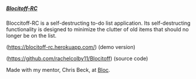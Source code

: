 ##### [Blocitoff-RC](https://blocitoff-rc.herokuapp.com/)

Bloccitoff-RC is a self-destructing to-do list application. Its self-destructing functionality is designed to minimize the clutter of old items that should no longer be on the list.

(https://blocitoff-rc.herokuapp.com/) (demo version)

(https://github.com/rachelcolby11/Blocitoff) (source code)

Made with my mentor, Chris Beck, at [Bloc](http://bloc.io).
